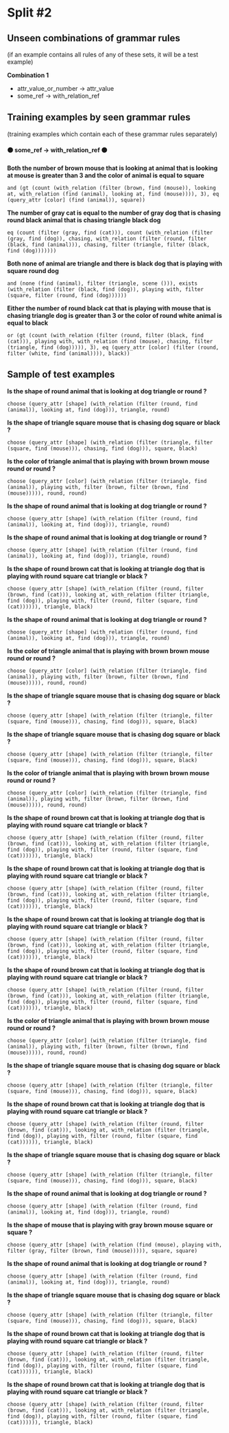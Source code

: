# Split #2
## Unseen combinations of grammar rules
(if an example contains all rules of any of these sets, it will be a test example)

**Combination 1**
* attr_value_or_number -> attr_value
* some_ref -> with_relation_ref

## Training examples by seen grammar rules
(training examples which contain each of these grammar rules separately)
#### ⚫ some_ref -> with_relation_ref ⚫
**Both the number of brown mouse that is looking at animal that is looking at mouse is greater than 3 and the color of animal is equal to square**
 ```
and (gt (count (with_relation (filter (brown, find (mouse)), looking at, with_relation (find (animal), looking at, find (mouse)))), 3), eq (query_attr [color] (find (animal)), square))
```
**The number of gray cat is equal to the number of gray dog that is chasing round black animal that is chasing triangle black dog**
 ```
eq (count (filter (gray, find (cat))), count (with_relation (filter (gray, find (dog)), chasing, with_relation (filter (round, filter (black, find (animal))), chasing, filter (triangle, filter (black, find (dog)))))))
```
**Both none of animal are triangle and there is black dog that is playing with square round dog**
 ```
and (none (find (animal), filter (triangle, scene ())), exists (with_relation (filter (black, find (dog)), playing with, filter (square, filter (round, find (dog))))))
```
**Either the number of round black cat that is playing with mouse that is chasing triangle dog is greater than 3 or the color of round white animal is equal to black**
 ```
or (gt (count (with_relation (filter (round, filter (black, find (cat))), playing with, with_relation (find (mouse), chasing, filter (triangle, find (dog))))), 3), eq (query_attr [color] (filter (round, filter (white, find (animal)))), black))
```
## Sample of test examples
**Is the shape of round animal that is looking at dog triangle or round ?**
 ```
choose (query_attr [shape] (with_relation (filter (round, find (animal)), looking at, find (dog))), triangle, round)
```
**Is the shape of triangle square mouse that is chasing dog square or black ?**
 ```
choose (query_attr [shape] (with_relation (filter (triangle, filter (square, find (mouse))), chasing, find (dog))), square, black)
```
**Is the color of triangle animal that is playing with brown brown mouse round or round ?**
 ```
choose (query_attr [color] (with_relation (filter (triangle, find (animal)), playing with, filter (brown, filter (brown, find (mouse))))), round, round)
```
**Is the shape of round animal that is looking at dog triangle or round ?**
 ```
choose (query_attr [shape] (with_relation (filter (round, find (animal)), looking at, find (dog))), triangle, round)
```
**Is the shape of round animal that is looking at dog triangle or round ?**
 ```
choose (query_attr [shape] (with_relation (filter (round, find (animal)), looking at, find (dog))), triangle, round)
```
**Is the shape of round brown cat that is looking at triangle dog that is playing with round square cat triangle or black ?**
 ```
choose (query_attr [shape] (with_relation (filter (round, filter (brown, find (cat))), looking at, with_relation (filter (triangle, find (dog)), playing with, filter (round, filter (square, find (cat)))))), triangle, black)
```
**Is the shape of round animal that is looking at dog triangle or round ?**
 ```
choose (query_attr [shape] (with_relation (filter (round, find (animal)), looking at, find (dog))), triangle, round)
```
**Is the color of triangle animal that is playing with brown brown mouse round or round ?**
 ```
choose (query_attr [color] (with_relation (filter (triangle, find (animal)), playing with, filter (brown, filter (brown, find (mouse))))), round, round)
```
**Is the shape of triangle square mouse that is chasing dog square or black ?**
 ```
choose (query_attr [shape] (with_relation (filter (triangle, filter (square, find (mouse))), chasing, find (dog))), square, black)
```
**Is the shape of triangle square mouse that is chasing dog square or black ?**
 ```
choose (query_attr [shape] (with_relation (filter (triangle, filter (square, find (mouse))), chasing, find (dog))), square, black)
```
**Is the color of triangle animal that is playing with brown brown mouse round or round ?**
 ```
choose (query_attr [color] (with_relation (filter (triangle, find (animal)), playing with, filter (brown, filter (brown, find (mouse))))), round, round)
```
**Is the shape of round brown cat that is looking at triangle dog that is playing with round square cat triangle or black ?**
 ```
choose (query_attr [shape] (with_relation (filter (round, filter (brown, find (cat))), looking at, with_relation (filter (triangle, find (dog)), playing with, filter (round, filter (square, find (cat)))))), triangle, black)
```
**Is the shape of round brown cat that is looking at triangle dog that is playing with round square cat triangle or black ?**
 ```
choose (query_attr [shape] (with_relation (filter (round, filter (brown, find (cat))), looking at, with_relation (filter (triangle, find (dog)), playing with, filter (round, filter (square, find (cat)))))), triangle, black)
```
**Is the shape of round brown cat that is looking at triangle dog that is playing with round square cat triangle or black ?**
 ```
choose (query_attr [shape] (with_relation (filter (round, filter (brown, find (cat))), looking at, with_relation (filter (triangle, find (dog)), playing with, filter (round, filter (square, find (cat)))))), triangle, black)
```
**Is the shape of round brown cat that is looking at triangle dog that is playing with round square cat triangle or black ?**
 ```
choose (query_attr [shape] (with_relation (filter (round, filter (brown, find (cat))), looking at, with_relation (filter (triangle, find (dog)), playing with, filter (round, filter (square, find (cat)))))), triangle, black)
```
**Is the color of triangle animal that is playing with brown brown mouse round or round ?**
 ```
choose (query_attr [color] (with_relation (filter (triangle, find (animal)), playing with, filter (brown, filter (brown, find (mouse))))), round, round)
```
**Is the shape of triangle square mouse that is chasing dog square or black ?**
 ```
choose (query_attr [shape] (with_relation (filter (triangle, filter (square, find (mouse))), chasing, find (dog))), square, black)
```
**Is the shape of round brown cat that is looking at triangle dog that is playing with round square cat triangle or black ?**
 ```
choose (query_attr [shape] (with_relation (filter (round, filter (brown, find (cat))), looking at, with_relation (filter (triangle, find (dog)), playing with, filter (round, filter (square, find (cat)))))), triangle, black)
```
**Is the shape of triangle square mouse that is chasing dog square or black ?**
 ```
choose (query_attr [shape] (with_relation (filter (triangle, filter (square, find (mouse))), chasing, find (dog))), square, black)
```
**Is the shape of round animal that is looking at dog triangle or round ?**
 ```
choose (query_attr [shape] (with_relation (filter (round, find (animal)), looking at, find (dog))), triangle, round)
```
**Is the shape of mouse that is playing with gray brown mouse square or square ?**
 ```
choose (query_attr [shape] (with_relation (find (mouse), playing with, filter (gray, filter (brown, find (mouse))))), square, square)
```
**Is the shape of round animal that is looking at dog triangle or round ?**
 ```
choose (query_attr [shape] (with_relation (filter (round, find (animal)), looking at, find (dog))), triangle, round)
```
**Is the shape of triangle square mouse that is chasing dog square or black ?**
 ```
choose (query_attr [shape] (with_relation (filter (triangle, filter (square, find (mouse))), chasing, find (dog))), square, black)
```
**Is the shape of round brown cat that is looking at triangle dog that is playing with round square cat triangle or black ?**
 ```
choose (query_attr [shape] (with_relation (filter (round, filter (brown, find (cat))), looking at, with_relation (filter (triangle, find (dog)), playing with, filter (round, filter (square, find (cat)))))), triangle, black)
```
**Is the shape of round brown cat that is looking at triangle dog that is playing with round square cat triangle or black ?**
 ```
choose (query_attr [shape] (with_relation (filter (round, filter (brown, find (cat))), looking at, with_relation (filter (triangle, find (dog)), playing with, filter (round, filter (square, find (cat)))))), triangle, black)
```